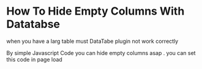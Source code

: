 <h1>How To Hide Empty Columns With Datatabse</h1>
<p>when you have a larg table must DataTabe plugin not work correctly</P>
<p>By simple Javascript Code you can hide empty columns asap . you can set this code in page load </p>
